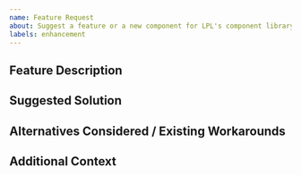 ```yaml
---
name: Feature Request
about: Suggest a feature or a new component for LPL's component library
labels: enhancement
---
```


## Feature Description
<!-- Describe the issue(s) that the feature would address -->

## Suggested Solution
<!--
It's ok if you don't have a suggested solution, but please let us know if you
have any ideas!
-->

## Alternatives Considered / Existing Workarounds

## Additional Context
<!-- Add other information, screenshots, etc. about the request here -->
